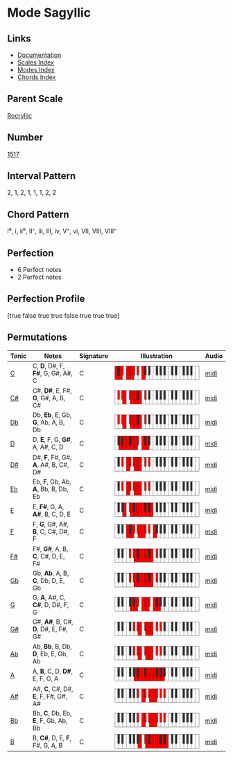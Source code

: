 # Mode Sagyllic

## Links

- [Documentation](index.md)
- [Scales Index](Scales.md)
- [Modes Index](Modes.md)
- [Chords Index](Chords.md)

## Parent Scale

[Rocryllic](ScaleRocryllic.md)

## Number

[1517](https://ianring.com/musictheory/scales/1517)

## Interval Pattern

2, 1, 2, 1, 1, 1, 2, 2

## Chord Pattern

i⁰, i, ii⁰, II⁺, iii, III, iv, V⁺, vi, VII, VIII, VIII⁺

## Perfection

- 6 Perfect notes
- 2 Perfect notes

## Perfection Profile

[true false true true false true true true]

## Permutations

| Tonic | Notes | Signature | Illustration | Audio |
|-------|-------|-----------|--------------|-------|
| [C](ModeCNaturalSagyllic.md) | C, **D**, D#, F, **F#**, G, G#, A#, C | C | ![CNaturalSagyllic](ModeCNaturalSagyllic.png) | [midi](https://github.com/edipermadi/music/blob/main/docs/ModeCNaturalSagyllic.mid?raw=true) |
| [C#](ModeCSharpSagyllic.md) | C#, **D#**, E, F#, **G**, G#, A, B, C# | C | ![CSharpSagyllic](ModeCSharpSagyllic.png) | [midi](https://github.com/edipermadi/music/blob/main/docs/ModeCSharpSagyllic.mid?raw=true) |
| [Db](ModeDFlatSagyllic.md) | Db, **Eb**, E, Gb, **G**, Ab, A, B, Db | C | ![DFlatSagyllic](ModeDFlatSagyllic.png) | [midi](https://github.com/edipermadi/music/blob/main/docs/ModeDFlatSagyllic.mid?raw=true) |
| [D](ModeDNaturalSagyllic.md) | D, **E**, F, G, **G#**, A, A#, C, D | C | ![DNaturalSagyllic](ModeDNaturalSagyllic.png) | [midi](https://github.com/edipermadi/music/blob/main/docs/ModeDNaturalSagyllic.mid?raw=true) |
| [D#](ModeDSharpSagyllic.md) | D#, **F**, F#, G#, **A**, A#, B, C#, D# | C | ![DSharpSagyllic](ModeDSharpSagyllic.png) | [midi](https://github.com/edipermadi/music/blob/main/docs/ModeDSharpSagyllic.mid?raw=true) |
| [Eb](ModeEFlatSagyllic.md) | Eb, **F**, Gb, Ab, **A**, Bb, B, Db, Eb | C | ![EFlatSagyllic](ModeEFlatSagyllic.png) | [midi](https://github.com/edipermadi/music/blob/main/docs/ModeEFlatSagyllic.mid?raw=true) |
| [E](ModeENaturalSagyllic.md) | E, **F#**, G, A, **A#**, B, C, D, E | C | ![ENaturalSagyllic](ModeENaturalSagyllic.png) | [midi](https://github.com/edipermadi/music/blob/main/docs/ModeENaturalSagyllic.mid?raw=true) |
| [F](ModeFNaturalSagyllic.md) | F, **G**, G#, A#, **B**, C, C#, D#, F | C | ![FNaturalSagyllic](ModeFNaturalSagyllic.png) | [midi](https://github.com/edipermadi/music/blob/main/docs/ModeFNaturalSagyllic.mid?raw=true) |
| [F#](ModeFSharpSagyllic.md) | F#, **G#**, A, B, **C**, C#, D, E, F# | C | ![FSharpSagyllic](ModeFSharpSagyllic.png) | [midi](https://github.com/edipermadi/music/blob/main/docs/ModeFSharpSagyllic.mid?raw=true) |
| [Gb](ModeGFlatSagyllic.md) | Gb, **Ab**, A, B, **C**, Db, D, E, Gb | C | ![GFlatSagyllic](ModeGFlatSagyllic.png) | [midi](https://github.com/edipermadi/music/blob/main/docs/ModeGFlatSagyllic.mid?raw=true) |
| [G](ModeGNaturalSagyllic.md) | G, **A**, A#, C, **C#**, D, D#, F, G | C | ![GNaturalSagyllic](ModeGNaturalSagyllic.png) | [midi](https://github.com/edipermadi/music/blob/main/docs/ModeGNaturalSagyllic.mid?raw=true) |
| [G#](ModeGSharpSagyllic.md) | G#, **A#**, B, C#, **D**, D#, E, F#, G# | C | ![GSharpSagyllic](ModeGSharpSagyllic.png) | [midi](https://github.com/edipermadi/music/blob/main/docs/ModeGSharpSagyllic.mid?raw=true) |
| [Ab](ModeAFlatSagyllic.md) | Ab, **Bb**, B, Db, **D**, Eb, E, Gb, Ab | C | ![AFlatSagyllic](ModeAFlatSagyllic.png) | [midi](https://github.com/edipermadi/music/blob/main/docs/ModeAFlatSagyllic.mid?raw=true) |
| [A](ModeANaturalSagyllic.md) | A, **B**, C, D, **D#**, E, F, G, A | C | ![ANaturalSagyllic](ModeANaturalSagyllic.png) | [midi](https://github.com/edipermadi/music/blob/main/docs/ModeANaturalSagyllic.mid?raw=true) |
| [A#](ModeASharpSagyllic.md) | A#, **C**, C#, D#, **E**, F, F#, G#, A# | C | ![ASharpSagyllic](ModeASharpSagyllic.png) | [midi](https://github.com/edipermadi/music/blob/main/docs/ModeASharpSagyllic.mid?raw=true) |
| [Bb](ModeBFlatSagyllic.md) | Bb, **C**, Db, Eb, **E**, F, Gb, Ab, Bb | C | ![BFlatSagyllic](ModeBFlatSagyllic.png) | [midi](https://github.com/edipermadi/music/blob/main/docs/ModeBFlatSagyllic.mid?raw=true) |
| [B](ModeBNaturalSagyllic.md) | B, **C#**, D, E, **F**, F#, G, A, B | C | ![BNaturalSagyllic](ModeBNaturalSagyllic.png) | [midi](https://github.com/edipermadi/music/blob/main/docs/ModeBNaturalSagyllic.mid?raw=true) |
